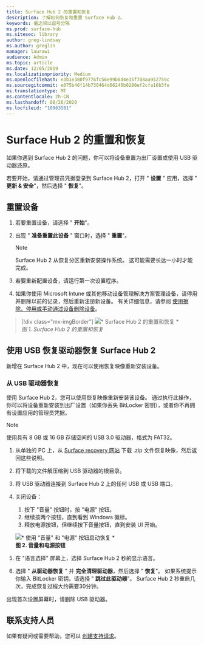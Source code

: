 ```yaml
---
title: Surface Hub 2 的重置和恢复
description: 了解如何恢复和重置 Surface Hub 2。
keywords: 值之间以逗号分隔
ms.prod: surface-hub
ms.sitesec: library
author: greg-lindsay
ms.author: greglin
manager: laurawi
audience: Admin
ms.topic: article
ms.date: 12/05/2019
ms.localizationpriority: Medium
ms.openlocfilehash: e3b1e380f9776fc56e99b8d4e35f708aa952759c
ms.sourcegitcommit: e075b46f14b730464d66246b0280ef2cfa16b3fe
ms.translationtype: MT
ms.contentlocale: zh-CN
ms.lasthandoff: 08/26/2020
ms.locfileid: "10963581"
---
```

# Surface Hub 2 的重置和恢复

如果你遇到 Surface Hub 2 的问题，你可以将设备重置为出厂设置或使用 USB 驱动器还原。

若要开始，请通过管理员凭据登录到 Surface Hub 2，打开 " **设置** " 应用，选择 " **更新 & 安全**"，然后选择 " **恢复**"。

## 重置设备

1. 若要重置设备，请选择 " **开始**"。

2. 出现 " **准备重置此设备** " 窗口时，选择 " **重置**"。 
  
   > [!NOTE]
   > Surface Hub 2 从恢复分区重新安装操作系统。 这可能需要长达一小时才能完成。
  
3. 若要重新配置设备，请运行第一次设置程序。

4. 如果你使用 Microsoft Intune 或其他移动设备管理解决方案管理设备，请停用并删除以前的记录，然后重新注册新设备。 有关详细信息，请参阅 [使用擦除、停用或手动通过设备删除设备](https://docs.microsoft.com/intune/devices-wipe)。

> [!div class="mx-imgBorder"]
> ![* Surface Hub 2 的重置和恢复 *](images/sh2-reset.png)
<br/>*图 1. Surface Hub 2 的重置和恢复* 

## 使用 USB 恢复驱动器恢复 Surface Hub 2

新增在 Surface Hub 2 中，现在可以使用恢复映像重新安装设备。

### 从 USB 驱动器恢复

使用 Surface Hub 2，您可以使用恢复映像重新安装该设备。 通过执行此操作，你可以将设备重新安装到出厂设置（如果你丢失 BitLocker 密钥），或者你不再拥有设置应用的管理员凭据。

>[!NOTE]
>使用具有 8 GB 或 16 GB 存储空间的 USB 3.0 驱动器，格式为 FAT32。

1. 从单独的 PC 上，从 [Surface recovery 网站](https://support.microsoft.com/surfacerecoveryimage?devicetype=surfacehub2s) 下载 .zip 文件恢复映像，然后返回这些说明。 

1. 将下载的文件解压缩到 USB 驱动器的根目录。  

1. 将 USB 驱动器连接到 Surface Hub 2 上的任何 USB 或 USB 端口。

1. 关闭设备：

   1. 按下 "音量" 按钮时，按 "电源" 按钮。
   1. 继续按两个按钮，直到看到 Windows 徽标。
   1. 释放电源按钮，但继续按下音量按钮，直到安装 UI 开始。

   ![* 使用 "音量" 和 "电源" 按钮启动恢复 *](images/sh2-keypad.png) <br>
   **图 2. 音量和电源按钮**

1. 在 "语言选择" 屏幕上，选择 Surface Hub 2 秒的显示语言。

1. 选择 " **从驱动器恢复** " 并 **完全清理驱动器**，然后选择 " **恢复**"。 如果系统提示你输入 BitLocker 密钥，请选择 " **跳过此驱动器**"。 Surface Hub 2 秒重启几次，完成恢复过程大约需要30分钟。

出现首次设置屏幕时，请删除 USB 驱动器。

## 联系支持人员

如果有疑问或需要帮助，您可以 [创建支持请求](https://support.microsoft.com/supportforbusiness/productselection)。
